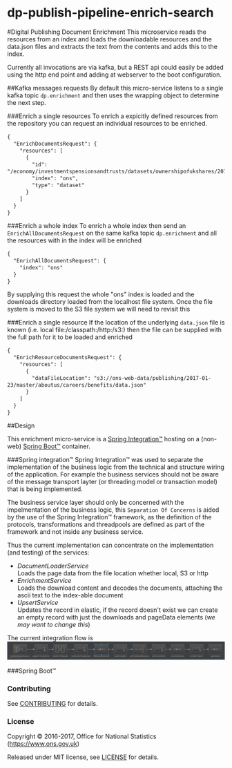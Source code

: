 dp-publish-pipeline-enrich-search
================
#Digital Publishing Document Enrichment
This microservice reads the resources from an index and loads the downloadable resources and the data.json files and extracts the text from the contents and adds this to the index.

Currently all invocations are via kafka, but a REST api could easily be added using the http end point and adding at webserver to the boot configuration.

##Kafka messages requests
By default this micro-service listens to a single kafka topic `dp.enrichment` and then uses the wrapping object to determine the next step.
 
###Enrich a single resources
To enrich a expicitly defined  resources from the repository you can request an individual resources to be enriched.
```
{
  "EnrichDocumentsRequest": {
    "resources": [
      {
        "id": "/economy/investmentspensionsandtrusts/datasets/ownershipofukshares/2014",
        "index": "ons",
        "type": "dataset"
      }
    ]
  }
}
```

###Enrich a whole index
To enrich a whole index then send an `EnrichAllDocumentsRequest` on the same kafka topic `dp.enrichment` and all the resources with in the index will be enriched
```
{
  "EnrichAllDocumentsRequest": {
    "index": "ons"
  }
}
```
By supplying this request the whole "ons" index is loaded and the downloads directory loaded from the localhost file system.
Once the file system is moved to the S3 file system we will need to revisit this

###Enrich a single resource
If the location of the underlying `data.json` file is known (i.e. local file:/classpath:/http:/s3:) then the file can be supplied with the full path for it to be loaded and enriched
```
{
  "EnrichResourceDocumentsRequest": {
    "resources": [
      {
        "dataFileLocation": "s3://ons-web-data/publishing/2017-01-23/master/aboutus/careers/benefits/data.json"
      }
    ]
  }
}
```
 

##Design

This enrichment micro-service is a [Spring Integration&trade;](https://projects.spring.io/spring-integration/) hosting on a (non-web) [Spring Boot&trade;](http://projects.spring.io/spring-boot/) container.

###Spring integration&trade;
 Spring Integration&trade; was used to separate the implementation of the business logic from the technical and structure wiring of the application.
 For example the business services should not be aware of the message transport layter (or threading model or transaction model) that is being implemented.
 
 The business service layer should only be concerned with the impelmentation of the business logic, this `Separation Of Concerns` is aided by the use of the Spring Integration&trade;
    framework, as the definition of the protocols, transformations and threadpools are defined as part of the framework and not inside any business service.
     
 Thus the current implementation can concentrate on the implementation (and testing) of the services: 
 
 * _DocumentLoaderService_<br/> 
    Loads the page data from the file location whether local, S3 or http
 * _EnrichmentService_<br/>
    Loads the download content and decodes the documents, attaching the ascii text to the index-able document
 * _UpsertService_<br/>
    Updates the record in elastic, if the record doesn't exist we can create an empty record with just the downloads and pageData elements (_we may want to change this_)  

The current integration flow is
![Spring Integration Flow -> Kafka -> transform -> load -> enrich -> upsert](kafkaInboundEndpoint.png)

###Spring Boot&trade;


### Contributing

See [CONTRIBUTING](CONTRIBUTING.md) for details.

### License

Copyright © 2016-2017, Office for National Statistics (https://www.ons.gov.uk)

Released under MIT license, see [LICENSE](LICENSE.md) for details.
